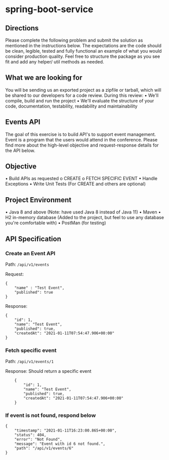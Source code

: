 # spring-boot-service


## Directions
Please complete the following problem and submit the solution as mentioned in the instructions below. The expectations are the code should be clean, legible, tested and fully functional an example of what you would consider production quality. Feel free to structure the package as you see fit and add any helper/ util methods as needed.

## What we are looking for
You will be sending us an exported project as a zipfile or tarball, which will be shared to our developers for a code review. During this review:
•	We'll compile, build and run the project
•	We'll evaluate the structure of your code, documentation, testability, readability and maintainability 

## Events API
The goal of this exercise is to build API's to support event management. Event is a program that the users would attend in the conference. Please find more about the high-level objective and request-response details for the API below.

## Objective
•	Build APIs as requested
o	CREATE
o	FETCH SPECIFIC EVENT
•	Handle Exceptions
•	Write Unit Tests (For CREATE and others are optional)

## Project Environment
•	Java 8 and above (Note: have used Java 8 instead of Java 11)
•	Maven
•	H2 in-memory database (Added to the project, but feel to use any database you're comfortable with)
•	PostMan (for testing)
 
## API Specification

### Create an Event API
Path: ``` /api/v1/events ```

Request:
```
{
    "name" : "Test Event",
    "published": true
}
```

Response:
```
{
    "id": 1,
    "name": "Test Event",
    "published": true,
    "createdAt": "2021-01-11T07:54:47.906+00:00"
}
```

### Fetch specific event
Path: ```/api/v1/events/1 ```

Response: Should return a specific event
```
    {
        "id": 1,
        "name": "Test Event",
        "published": true,
        "createdAt": "2021-01-11T07:54:47.906+00:00"
    }
```

### If event is not found, respond below
```
{
    "timestamp": "2021-01-11T16:23:00.865+00:00",
    "status": 404,
    "error": "Not Found",
    "message": "Event with id 6 not found.",
    "path": "/api/v1/events/6"
}
```

